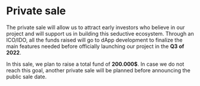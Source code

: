 # Private sale

The private sale will allow us to attract early investors who believe in our project and will support us in building this
seductive ecosystem. Through an ICO/IDO, all the funds raised will go to dApp development to finalize the main
features needed before officially launching our project in the **Q3 of 2022**.

In this sale, we plan to raise a total fund of **200.000$**. In case we do not reach this goal, another private sale will be
planned before announcing the public sale date.